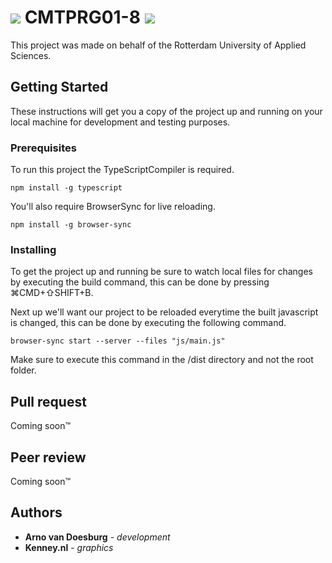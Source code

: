 #  ![](https://raw.githubusercontent.com/ArnovanDoesburg/CMTPRG01-8/feature/Collision/dist/img/meteor/tiny2.png) CMTPRG01-8 ![](https://raw.githubusercontent.com/ArnovanDoesburg/CMTPRG01-8/feature/Collision/dist/img/meteor/tiny1.png)

This project was made on behalf of the Rotterdam University of Applied Sciences.

## Getting Started 

These instructions will get you a copy of the project up and running on your local machine for development and testing purposes.

### Prerequisites

To run this project the TypeScriptCompiler is required.

```
npm install -g typescript
```

You'll also require BrowserSync for live reloading.

```
npm install -g browser-sync
```

### Installing

To get the project up and running be sure to watch local files for changes by executing the build command, this can be done by pressing ⌘CMD+⇧SHIFT+B.

Next up we'll want our project to be reloaded everytime the built javascript is changed, this can be done by executing the following command.

```
browser-sync start --server --files "js/main.js"
```

Make sure to execute this command in the /dist directory and not the root folder.

## Pull request

Coming soon™


## Peer review

Coming soon™

## Authors

* **Arno van Doesburg** - *development*
* **Kenney.nl** - *graphics*
